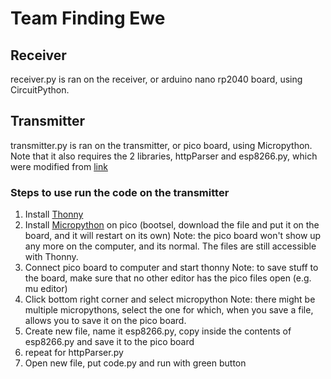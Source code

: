 # Team Finding Ewe
## Receiver
receiver.py is ran on the receiver, or arduino nano rp2040 board, using CircuitPython.
## Transmitter
transmitter.py is ran on the transmitter, or pico board, using Micropython.
Note that it also requires the 2 libraries, httpParser and esp8266.py, which were modified from [link](https://circuitdigest.com/microcontroller-projects/interfacing-esp8266-01-wifi-module-with-raspberry-pi-pico)
### Steps to use run the code on the transmitter
1. Install [Thonny](https://thonny.org/)
2. Install [Micropython](https://micropython.org/download/rp2-pico/) on pico (bootsel, download the file and put it on the board, and it will restart on its own)
Note: the pico board won't show up any more on the computer, and its normal. The files are still accessible with Thonny.
3. Connect pico board to computer and start thonny
Note: to save stuff to the board, make sure that no other editor has the pico files open (e.g. mu editor)
4. Click bottom right corner and select micropython
Note: there might be multiple micropythons, select the one for which, when you save a file, allows you to save it on the pico board.
5. Create new file, name it esp8266.py, copy inside the contents of esp8266.py and save it to the pico board
6. repeat for httpParser.py
7. Open new file, put code.py and run with green button
